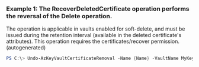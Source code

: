 ### Example 1: The RecoverDeletedCertificate operation performs the reversal of the Delete operation.
The operation is applicable in vaults enabled for soft-delete, and must be issued during the retention interval (available in the deleted certificate's attributes).
This operation requires the certificates/recover permission. (autogenerated)
```powershell
PS C:\> Undo-AzKeyVaultCertificateRemoval -Name {Name} -VaultName MyKeyVault
```

